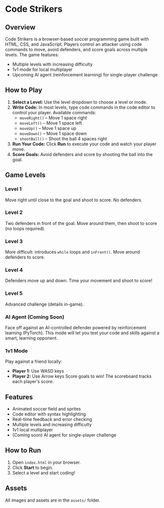 # Code Strikers

## Overview

Code Strikers is a browser-based soccer programming game built with HTML, CSS, and JavaScript. Players control an attacker using code commands to move, avoid defenders, and score goals across multiple levels. The game features:

- Multiple levels with increasing difficulty
- 1v1 mode for local multiplayer
- Upcoming AI agent (reinforcement learning) for single-player challenge

## How to Play

1. **Select a Level:** Use the level dropdown to choose a level or mode.
2. **Write Code:** In most levels, type code commands in the code editor to control your player. Available commands:
   - `moveRight()` – Move 1 space right
   - `moveLeft()` – Move 1 space left
   - `moveUp()` – Move 1 space up
   - `moveDown()` – Move 1 space down
   - `shootBall()` – Shoot the ball 4 spaces right
3. **Run Your Code:** Click **Run** to execute your code and watch your player move.
4. **Score Goals:** Avoid defenders and score by shooting the ball into the goal.

## Game Levels

### Level 1

Move right until close to the goal and shoot to score. No defenders.

### Level 2

Two defenders in front of the goal. Move around them, then shoot to score (no loops required).

### Level 3

More difficult: introduces `while` loops and `inFront()`. Move around defenders to score.

### Level 4

Defenders move up and down. Time your movement and shoot to score!

### Level 5

Advanced challenge (details in-game).

### AI Agent (Coming Soon)

Face off against an AI-controlled defender powered by reinforcement learning (PyTorch). This mode will let you test your code and skills against a smart, learning opponent.

### 1v1 Mode

Play against a friend locally:

- **Player 1:** Use WASD keys
- **Player 2:** Use Arrow keys
  Score goals to win! The scoreboard tracks each player's score.

## Features

- Animated soccer field and sprites
- Code editor with syntax highlighting
- Real-time feedback and error checking
- Multiple levels and increasing difficulty
- 1v1 local multiplayer
- (Coming soon) AI agent for single-player challenge

## How to Run

1. Open `index.html` in your browser.
2. Click **Start** to begin.
3. Select a level and start coding!

## Assets

All images and assets are in the `assets/` folder.
